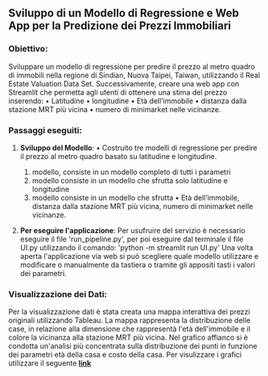 ## **Sviluppo di un Modello di Regressione e Web App per la Predizione dei Prezzi Immobiliari**
### **Obiettivo**:
Sviluppare un modello di regressione per predire il prezzo al metro quadro di immobili nella regione di Sindian, Nuova Taipei, Taiwan, utilizzando il Real Estate Valuation Data Set. Successivamente, creare una web app con Streamlit che permetta agli utenti di ottenere una stima del prezzo inserendo:
      • Latitudine 
      • longitudine
      • Età dell’immobile 
      • distanza dalla stazione MRT più vicina 
      • numero di minimarket nelle vicinanze.

### Passaggi eseguiti:
1. **Sviluppo del Modello**:
• Costruito tre modelli di regressione per predire il prezzo al metro quadro basato su latitudine e longitudine.
      1) modello,
         consiste in un modello completo di tutti i parametri
      2) modello
         consiste in un modello che sfrutta solo latitudine e longitudine
      3) modello
         consiste in un modello che sfrutta • Età dell’immobile, distanza dalla stazione MRT più vicina, numero di minimarket nelle vicinanze.

2. **Per eseguire l'applicazione**:
   Per usufruire del servizio è necessario eseguire il file 'run_pipeline.py', per poi eseguire dal terminale il file UI.py utilizzando il comando: 'python -m streamlit run UI.py'
   Una volta aperta l'applicazione via web si può scegliere quale modello utilizzare e modificare o manualmente da tastiera o tramite gli appositi tasti i valori dei parametri. 


### **Visualizzazione dei Dati**:
Per la visualizzazione dati è stata creata una mappa interattiva dei prezzi originali utilizzando Tableau.
La mappa rappresenta la distribuzione delle case, in relazione alla dimensione che rappresentà l'età dell'immobile e il colore la vicinanza alla stazione MRT più vicina. Nel grafico affianco si è condotta un'analisi più concentrata sulla distribuzione dei punti in funzione dei parametri età della casa e costo della casa.
Per visulizzare i grafici utilizzare il seguente 
**[link](https://public.tableau.com/shared/7BKQJHYQ5?:display_count=n&:origin=viz_share_link)**
